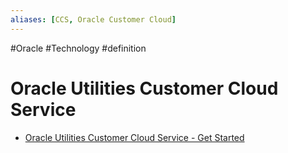 ```yaml
---
aliases: [CCS, Oracle Customer Cloud]
---
```

#Oracle #Technology #definition 
# Oracle Utilities Customer Cloud Service
- [Oracle Utilities Customer Cloud Service - Get Started](https://docs.oracle.com/en/industries/energy-water/customer-cloud-service/index.html)